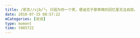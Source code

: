 ```yaml
---
title: /思念//sjb/╰╮ 只因为你一个笑，便迷恋于那卑微的回忆里无法自拔。
date: 2010-07-15 08:57:22
mCategories: [说说]
type: moment
time: t085722
---
```


